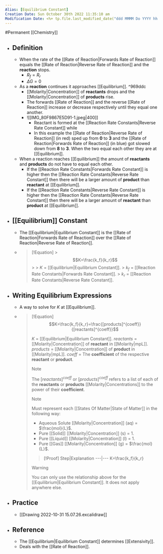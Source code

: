 ```yaml
---
Alias: [Equilibrium Constant]
Creation Date: Sun October 30th 2022 11:35:10 am 
Modification Date: <%+ tp.file.last_modified_date("ddd MMMM Do YYYY hh:mm:ss a") %>
---
```

#Permanent [[Chemistry]]

- ## Definition
	- When the rate of the [[Rate of Reaction|Forwards Rate of Reaction]] equals the [[Rate of Reaction|Reverse Rate of Reaction]] and the **reaction** stops.
		- $R_f=R_r$
		- $\Delta G=0$
	- As a **reaction** continues it approaches [[Equilibrium]]. ^969ddc
		- [[Molarity|Concentration]] of **reactants** drops and the [[Molarity|Concentration]] of **products** rise. 
		- The forwards [[Rate of Reaction]] and the reverse [[Rate of Reaction]] increase or decrease respectively until they equal one another.
		- ![[IMG_80F9867E5D91-1.jpeg|400]]
			- Reactant is formed at the [[Reaction Rate Constants|Reverse Rate Constant]] while 
			- In this example the [[Rate of Reaction|Reverse Rate of Reaction]] (in red) sped up from **0** to **3** and the [[Rate of Reaction|Forwards Rate of Reaction]] (in blue) got slowed down from **8** to **3**. When the two equal each other they are at [[Equilibrium]].
	- When a reaction reaches [[Equilibrium]] the amount of **reactants** and **products** do not have to equal each other.
		- If the [[Reaction Rate Constants|Forwards Rate Constant]] is higher then the [[Reaction Rate Constants|Reverse Rate Constant]] then there will be a larger amount of **product** than **reactant** at [[Equilibrium]].
		- If the [[Reaction Rate Constants|Reverse Rate Constant]] is higher then the [[Reaction Rate Constants|Reverse Rate Constant]] then there will be a larger amount of **reactant** than **product** at [[Equilibrium]].
- ## [[Equilibrium]] Constant
	- The [[Equilibrium|Equilibrium Constant]] is the [[Rate of Reaction|Forwards Rate of Reaction]] over the [[Rate of Reaction|Reverse Rate of Reaction]].
	- > [!Equation]
          > $$K=\frac{k_f}{k_r}$$
          > 
          > $K$ = [[Equilibrium|Equilibrium Constant]].
          > $k_f$ = [[Reaction Rate Constants|Forwards Rate Constant]].
          > $k_r$ = [[Reaction Rate Constants|Reverse Rate Constant]].
- ## Writing Equilibrium Expressions
	- A way to solve for $K$ at [[Equilibrium]].
	- > [!Equation]
	  > $$K=\frac{k_f}{k_r}=\frac{[products]^{coeff}}{[reactants]^{coeff}}$$
	  > 
	  > $K$ = [[Equilibrium|Equilibrium Constant]].
	  > $reactants$ = [[Molarity|Concentration]] of **reactant** in [[Molarity|mpL]].
	  > $products$ =  [[Molarity|Concentration]] of **product** in [[Molarity|mpL]].
	  > $coeff$ = The **coefficient** of the respective **reactant** or **product**.
	  > 
	  > > [!Note]
	  > > The $[reactants]^{coeff}$ or $[products]^{coeff}$ refers to a list of each of the **reactants** or **products** [[Molarity|Concentrations]] to the power of their **coefficient**.
	  >
	  > > [!Note]
	  > > Must represent each [[States Of Matter|State of Matter]] in the following way:
	  > > - Aqueous Solute [[Molarity|Concentration]] (aq) = $\frac{mol}{L}$.
	  > > - Pure [[Solid]] [[Molarity|Concentration]] (s) = $1$.
	  > > - Pure [[Liquid]] [[Molarity|Concentration]] (l) = $1$.
	  > > - Pure [[Gas]] [[Molarity|Concentration]] (g) = $\frac{mol}{L}$.
	  >
	  > > [!Proof]
	  > > Step|Explanation
	  > > ---|---
	  > > K=\frac{k_f}{k_r}
	  >
	  > > [!Warning]
	  > > You can only use the relationship above for the [[Equilibrium|Equilibrium Constant]]. It does not apply anywhere else.
- ## Practice
	- [[Drawing 2022-10-31 15.07.26.excalidraw]]
- ## Reference
	- The [[Equilibrium|Equilibrium Constant]] determines [[Extensivity]].
	- Deals with the [[Rate of Reaction]].